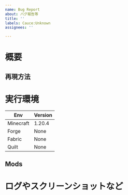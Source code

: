 ```yaml
---
name: Bug Report
about: バグ報告等
title: ''
labels: Cauce:Unknown
assignees: ''

---
```


# 概要
<!-- バグや不具合の詳細を記入してください -->

## 再現方法
<!-- バグ等の再現方法を記入してください -->

# 実行環境
<!-- バグ等が発生した際の環境を記入してください -->
<!-- ForgeやFabric等を使用していない場合は「None」を記入してください -->

|Env|Version|
|----|----|
|Minecraft|1.20.4|
|Forge|None|
|Fabric|None|
|Quilt|None|

## Mods
<!-- Mod Loaderを使用している際はなるべく導入している全てのMODを記入してください -->


# ログやスクリーンショットなど
<!-- スコアボードの値やスクリーンショットなどの情報があれば貼り付けてください -->
